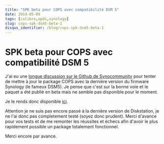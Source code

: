 ```yaml
---
title: "SPK beta pour COPS avec compatibilité DSM 5"
date: 2014-05-09
tags: [calibre,opds,synology]
slug: cops-spk-dsm5-beta-1
disqus_identifier: /blog/cops-spk-dsm5-beta-1
---
```

# SPK beta pour COPS avec compatibilité DSM 5

J'ai eu une [longue discussion sur le Github de Synocommunity](https://github.com/SynoCommunity/spksrc/pull/926) pour tenter de mettre à jour le package COPS avec la dernière version du firmware Synology (le fameux DSM5). Je pense que c'est sur la bonne voie et le paquet a été publié en beta mais ne semble pas disponible pour le moment.

Je le rends donc disponible [ici](https://github.com/seblucas/cops/releases/download/1.0.0RC1/cops_noarch_1.0.0RC1-1.spk).

Attention je ne suis pas encore passé à la dernière version de Diskstation, je ne l'ai donc pas completement testé (soyez donc prudent). Merci d'avance pour vos tests et de me remonter les réussites et échecs afin d'avoir le plus rapidement possible un package totalement fonctionnel.

Merci encore par avance.